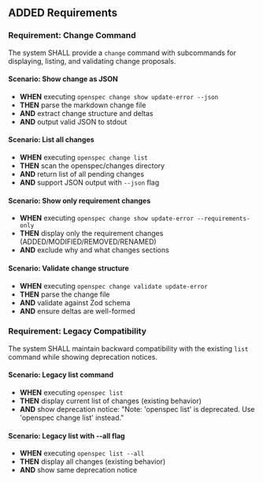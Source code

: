 ## ADDED Requirements

### Requirement: Change Command

The system SHALL provide a `change` command with subcommands for displaying, listing, and validating change proposals.

#### Scenario: Show change as JSON

- **WHEN** executing `openspec change show update-error --json`
- **THEN** parse the markdown change file
- **AND** extract change structure and deltas
- **AND** output valid JSON to stdout

#### Scenario: List all changes

- **WHEN** executing `openspec change list`
- **THEN** scan the openspec/changes directory
- **AND** return list of all pending changes
- **AND** support JSON output with `--json` flag

#### Scenario: Show only requirement changes

- **WHEN** executing `openspec change show update-error --requirements-only`
- **THEN** display only the requirement changes (ADDED/MODIFIED/REMOVED/RENAMED)
- **AND** exclude why and what changes sections

#### Scenario: Validate change structure

- **WHEN** executing `openspec change validate update-error`
- **THEN** parse the change file
- **AND** validate against Zod schema
- **AND** ensure deltas are well-formed

### Requirement: Legacy Compatibility

The system SHALL maintain backward compatibility with the existing `list` command while showing deprecation notices.

#### Scenario: Legacy list command

- **WHEN** executing `openspec list`
- **THEN** display current list of changes (existing behavior)
- **AND** show deprecation notice: "Note: 'openspec list' is deprecated. Use 'openspec change list' instead."

#### Scenario: Legacy list with --all flag

- **WHEN** executing `openspec list --all`
- **THEN** display all changes (existing behavior)
- **AND** show same deprecation notice